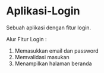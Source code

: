 # Aplikasi-Login
Sebuah aplikasi dengan fitur login.

Alur Fitur Login :
1. Memasukkan email dan password
2. Memvalidasi masukan
3. Menampilkan halaman beranda
